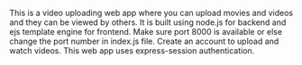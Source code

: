 This is a video uploading web app where you can upload movies and videos and they can be viewed by others.
It is built using node.js for backend and ejs template engine for frontend.
Make sure port 8000 is available or else change the port number in index.js file.
Create an account to upload and watch videos.
This web app uses express-session authentication.
